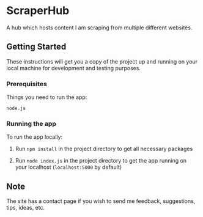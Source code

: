 # ScraperHub

A hub which hosts content I am scraping from multiple different websites.

## Getting Started

These instructions will get you a copy of the project up and running on your local machine for development and testing purposes.

### Prerequisites

Things you need to run the app:

```
node.js
```

### Running the app

To run the app locally:



1. Run `npm install` in the project directory to get all necessary packages


2. Run `node index.js` in the project directory to get the app running on your localhost (`localhost:5000` by default)



## Note

The site has a contact page if you wish to send me feedback, suggestions, tips, ideas, etc.
